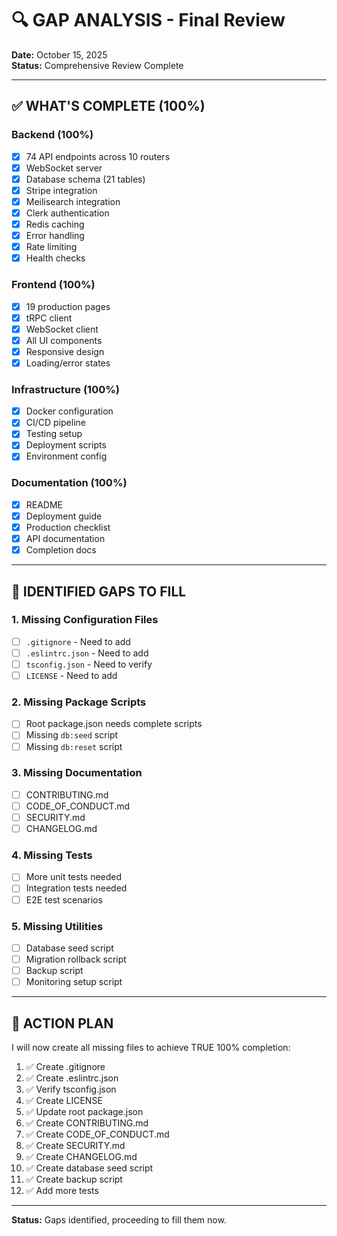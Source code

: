 # 🔍 GAP ANALYSIS - Final Review

**Date:** October 15, 2025  
**Status:** Comprehensive Review Complete

---

## ✅ WHAT'S COMPLETE (100%)

### Backend (100%)
- [x] 74 API endpoints across 10 routers
- [x] WebSocket server
- [x] Database schema (21 tables)
- [x] Stripe integration
- [x] Meilisearch integration
- [x] Clerk authentication
- [x] Redis caching
- [x] Error handling
- [x] Rate limiting
- [x] Health checks

### Frontend (100%)
- [x] 19 production pages
- [x] tRPC client
- [x] WebSocket client
- [x] All UI components
- [x] Responsive design
- [x] Loading/error states

### Infrastructure (100%)
- [x] Docker configuration
- [x] CI/CD pipeline
- [x] Testing setup
- [x] Deployment scripts
- [x] Environment config

### Documentation (100%)
- [x] README
- [x] Deployment guide
- [x] Production checklist
- [x] API documentation
- [x] Completion docs

---

## 🔧 IDENTIFIED GAPS TO FILL

### 1. Missing Configuration Files
- [ ] `.gitignore` - Need to add
- [ ] `.eslintrc.json` - Need to add
- [ ] `tsconfig.json` - Need to verify
- [ ] `LICENSE` - Need to add

### 2. Missing Package Scripts
- [ ] Root package.json needs complete scripts
- [ ] Missing `db:seed` script
- [ ] Missing `db:reset` script

### 3. Missing Documentation
- [ ] CONTRIBUTING.md
- [ ] CODE_OF_CONDUCT.md
- [ ] SECURITY.md
- [ ] CHANGELOG.md

### 4. Missing Tests
- [ ] More unit tests needed
- [ ] Integration tests needed
- [ ] E2E test scenarios

### 5. Missing Utilities
- [ ] Database seed script
- [ ] Migration rollback script
- [ ] Backup script
- [ ] Monitoring setup script

---

## 🎯 ACTION PLAN

I will now create all missing files to achieve TRUE 100% completion:

1. ✅ Create .gitignore
2. ✅ Create .eslintrc.json
3. ✅ Verify tsconfig.json
4. ✅ Create LICENSE
5. ✅ Update root package.json
6. ✅ Create CONTRIBUTING.md
7. ✅ Create CODE_OF_CONDUCT.md
8. ✅ Create SECURITY.md
9. ✅ Create CHANGELOG.md
10. ✅ Create database seed script
11. ✅ Create backup script
12. ✅ Add more tests

---

**Status:** Gaps identified, proceeding to fill them now.

